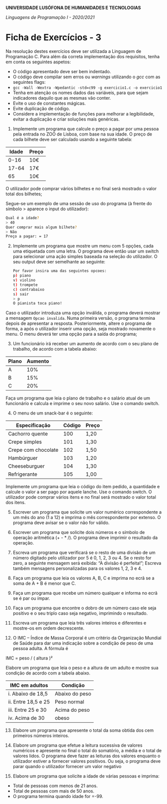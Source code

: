 **UNIVERSIDADE LUSÓFONA DE HUMANIDADES E TECNOLOGIAS**

*Linguagens de Programação I - 2020/2021*

# Ficha de Exercícios - 3

Na resolução destes exercícios deve ser utilizada a Linguagem de Programação C. Para além da correta implementação dos requisitos, tenha em conta os seguintes aspetos:

- O código apresentado deve ser bem indentado. 
- O código deve compilar sem erros ou *warnings* utilizando o *gcc* com as seguintes flags:
- `gcc -Wall -Wextra -Wpedantic -std=c99 -g exercicio1.c -o exercicio1`
- Tenha em atenção os nomes dados das variáveis, para que sejam indicadores daquilo que as mesmas vão conter.
- Evite o uso de constantes mágicas. 
- Evite duplicação de código. 
- Considere a implementação de funções para melhorar a legibilidade, evitar a duplicação e criar soluções mais genéricas.


1.	Implemente um programa que calcule o preço a pagar por uma pessoa pela entrada no ZOO de Lisboa, com base na sua idade.
O preço de cada bilhete deve ser calculado usando a seguinte tabela:

   | Idade | Preço |
   | ----- | ----- |
   | 0-16  |  10€  |
   | 17-64 |  17€  |
   | 65    |  10€  |


O utilizador pode comprar vários bilhetes e no final será mostrado o valor total dos bilhetes;

Segue-se um exemplo de uma sessão de uso do programa (à frente do símbolo > aparece o input do utilizador):

   ```bash
   Qual é a idade?
   > 40
   Quer comprar mais algum bilhete?
   > Não
   Preço a pagar: = 17
   ```

2. Implemente um programa que mostre um menu com 5 opções, cada uma etiquetada com uma letra. O programa deve então usar um switch para selecionar uma ação simples baseada na seleção do utilizador. O seu output deve ser semelhante ao seguinte:
   ```bash
   Por favor insira uma das seguintes opcoes: 
   p) piano
   v) violino 
   t) trompete
   c) contrabaixo
   s) sair
   > p
   O pianista toca piano!
   ```
Caso o utilizador introduza uma opção inválida, o programa deverá mostrar a mensagem ```Opcao invalida```.
Numa primeira versão, o programa termina depois de apresentar a resposta. Posteriormente, altere o programa de forma, a após o utilizador inserir uma opção,  seja mostrado novamente o menu. O menu deverá ter uma opção para a saída do programa;

   

3.	Um funcionário irá receber um aumento de acordo com o seu plano de trabalho, de acordo com a tabela abaixo: 

   | Plano | Aumento |
   | ----- | ------- |
   | A     |  10%    |
   | B     |  15%    |
   | C     |  20%    |

Faça um programa que leia o plano de trabalho e o salário atual de um funcionário e calcula e imprime o seu novo salário. Use o comando switch.

4.	O menu de um snack-bar é o seguinte: 

   | Especificação | Código | Preço |
   | ------------- | ------ | ----- |
   | Cachorro quente |	100  |	1,20 |
   | Crepe simples |	101	| 1,30 |
   | Crepe com chocolate	| 102	| 1,50 |
   | Hambúrguer | 103 | 1,20 |
   | Cheeseburguer | 104 | 1,30 |
   | Refrigerante | 105 | 1,00 |

Implemente um programa que leia o código do item pedido, a quantidade e calcule o valor a ser pago por aquele lanche. Use o comando switch. O utilizador pode comprar vários itens e no final será mostrado o valor total dos itens.

5.	Escrever um programa que solicite um valor numérico correspondente a um mês do ano (1 a 12) e imprima o mês correspondente por extenso. O programa deve avisar se o valor não for válido.

6.	Escrever um programa que solicite dois números e o símbolo de operação aritmética (+ - * /). O programa deve imprimir o resultado da operação.

7.	Escreva um programa que verificará se o resto de uma divisão de um número digitado pelo utilizador por 5 é 0, 1, 2, 3 ou 4. Se o resto for zero, a seguinte mensagem será exibida: “A divisão é perfeita!”; Escreva também mensagens personalizadas para os valores 1, 2, 3 e 4.

8.	Faça um programa que leia os valores A, B, C e imprima no ecrã se a soma de A + B é menor que C.

9.	Faça um programa que recebe um número qualquer e informa no ecrã se é par ou ímpar.

10.	Faça um programa que encontre o dobro de um número caso ele seja positivo e o seu triplo caso seja negativo, imprimindo o resultado.

11.	Escreva um programa que leia três valores inteiros e diferentes e mostre-os em ordem decrescente.

12.	O IMC – Índice de Massa Corporal é um critério da Organização Mundial de Saúde para dar uma indicação sobre a condição de peso de uma pessoa adulta. A fórmula é

IMC = peso / ( altura )²

Elabore um programa que leia o peso e a altura de um adulto e mostre sua condição de acordo com a tabela abaixo. 

   | **IMC em adultos** | **Condição** |
   | -------------- | -------- |
   | i.	Abaixo de 18,5 | Abaixo do peso | 
   | ii.	Entre 18,5 e 25 | Peso normal |
   | iii.	Entre 25 e 30 | Acima do peso | 
   | iv.	Acima de 30 | obeso |

13. Elabore um programa que apresente o total da soma obtida dos cem primeiros números inteiros.

14. Elabore um programa que efetue a leitura sucessiva de valores numéricos e apresente no final o total do somatório, a média e o total de valores lidos. O programa deve fazer as leituras dos valores enquanto o utilizador estiver a fornecer valores positivos. Ou seja, o programa deve parar quando o utilizador fornecer um valor negativo


15. Elabore um programa que solicite a idade de várias pessoas e imprima: 
   - Total de pessoas com menos de 21 anos. 
   - Total de pessoas com mais de 50 anos. 
   - O programa termina quando idade for =-99.


